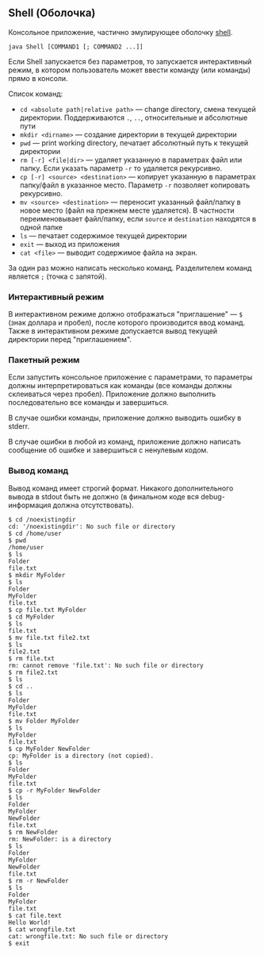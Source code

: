 ## Shell (Оболочка)
Консольное приложение, частично эмулирующее оболочку
[shell](http://en.wikipedia.org/wiki/Unix_shell).

```
java Shell [COMMAND1 [; COMMAND2 ...]]
```

Если Shell запускается без параметров, то запускается интерактивный режим,
в котором пользователь может ввести команду (или команды) прямо в консоли.

Список команд:
* ```cd <absolute path|relative path>``` &mdash; change directory, смена
текущей директории. Поддерживаются ```.```, ```..```, относительные и абсолютные
пути
* ```mkdir <dirname>``` &mdash; создание директории в текущей директории
* ```pwd``` &mdash; print working directory, печатает абсолютный путь к текущей
директории
* ```rm [-r] <file|dir>``` &mdash; удаляет указанную в параметрах файл или папку. 
Если указать параметр ```-r``` то удаляется рекурсивно.
* ```cp [-r] <source> <destination>``` &mdash; копирует указанную в параметрах
папку/файл в указанное место. Параметр ```-r``` позволяет копировать рекурсивно.
* ```mv <source> <destination>``` &mdash; переносит указанный файл/папку в
новое место (файл на прежнем месте удаляется). В частности переименовывает
файл/папку, если ```source``` и ```destination``` находятся в одной папке
* ```ls``` &mdash; печатает содержимое текущей директории
* ```exit``` &mdash; выход из приложения
* ```cat <file>``` &mdash; выводит содержимое файла на экран.

За один раз можно написать несколько команд. Разделителем команд является
```;``` (точка с запятой).

### Интерактивный режим
В интерактивном режиме должно отображаться "приглашение" &mdash; ```$ ``` (знак
доллара и пробел), после которого производится ввод команд. Также в интерактивном
режиме допускается вывод текущей директории перед "приглашением".

### Пакетный режим
Если запустить консольное приложение с параметрами, то параметры должны
интерпретироваться как команды (все команды должны склеиваться через пробел).
Приложение должно выполнить последовательно все команды и завершиться.

В случае ошибки команды, приложение должно выводить ошибку в stderr.

В случае ошибки в любой из команд, приложение должно написать сообщение об
ошибке и завершиться с ненулевым кодом.

### Вывод команд
Вывод команд имеет строгий формат. Никакого дополнительного вывода в stdout быть
не должно (в финальном коде вся debug-информация должна отсутствовать).

```(bash)
$ cd /noexistingdir
cd: '/noexistingdir': No such file or directory
$ cd /home/user
$ pwd
/home/user
$ ls
Folder
file.txt
$ mkdir MyFolder
$ ls
Folder
MyFolder
file.txt
$ cp file.txt MyFolder
$ cd MyFolder
$ ls
file.txt
$ mv file.txt file2.txt
$ ls
file2.txt
$ rm file.txt
rm: cannot remove 'file.txt': No such file or directory
$ rm file2.txt
$ ls
$ cd ..
$ ls
Folder
MyFolder
file.txt
$ mv Folder MyFolder
$ ls
MyFolder
file.txt
$ cp MyFolder NewFolder
cp: MyFolder is a directory (not copied).
$ ls
Folder
MyFolder
file.txt
$ cp -r MyFolder NewFolder
$ ls
Folder
MyFolder
NewFolder
file.txt
$ rm NewFolder
rm: NewFolder: is a directory
$ ls
Folder
MyFolder
NewFolder
file.txt
$ rm -r NewFolder
$ ls
Folder
MyFolder
file.txt
$ cat file.text
Hello World!
$ cat wrongfile.txt
cat: wrongfile.txt: No such file or directory
$ exit
